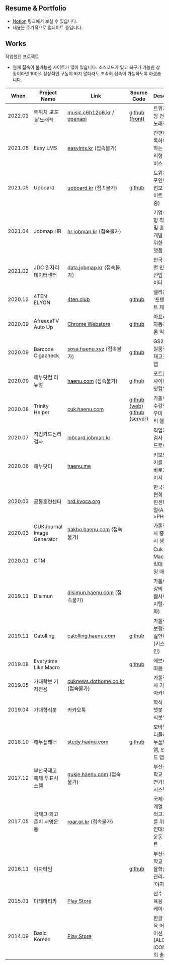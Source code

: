 ## Resume & Portfolio
- [Notion](https://dokdo2013.notion.site/f06350396b58494992e8aff01bb787e2) 링크에서 보실 수 있습니다.
- 내용은 주기적으로 업데이트 중입니다.

## Works
작업했던 프로젝트

- 현재 접속이 불가능한 사이트가 많이 있습니다. 소스코드가 있고 복구가 가능한 상황이라면 100% 정상적인 구동이 되지 않더라도 조속히 접속이 가능하도록 하겠습니다.

|When|Project Name|Link|Source Code|Description|Tech|Where|
|---|---|---|---|---|---|---|
|2022.02|트위치 _포도당_ 노래책|[music.c6h12o6.kr][music-c6h12o6] / [openapi](https://api.c6h12o6.kr/docs)|[github (front)](https://github.com/yatchacha/music.c6h12o6.kr)|트위치 포도당 컨텐츠용 노래책|React.js, Python Fastapi|개인|
|2021.08|Easy LMS|[easylms.kr][easylms] (접속불가)||간편하게 등록하여 사용하는 완전관리형 LMS 서비스|PHP CodeIgniter3|JOBMAP|
|2021.05|Upboard|[upboard.kr][upboard] (접속불가)|[github](https://github.com/dokdo2013/Twitch-Upboard)|트위치 룰렛/포인트 보상 업보 관리 사이트 (CBT 중)|PHP CodeIgniter3|개인|
|2021.04|Jobmap HR|[hr.jobmap.kr][hr] (접속불가)||기업수요맞춤형 직무분석 및 훈련과정개발 연구를 위한 설문 플랫폼|PHP CodeIgniter3|JOBMAP|
|2021.02|JDC 일자리데이터센터|[data.jobmap.kr][jdc] (접속불가)||전국 지자체별 인구,고용,산업 통계데이터 시각화|PHP CodeIgniter3, Python Flask|JOBMAP|
|2020.12|4TEN ELYON|[4ten.club][4ten]|[github](https://github.com/dokdo2013/4ten_elyon)|엘리온 클랜 '포텐' 웹사이트 제작|PHP CodeIgniter3|개인|
|2020.09|AfreecaTV Auto Up|[Chrome Webstore][afc_au]|[github](https://github.com/dokdo2013/afreecatv_auto_up)|아프리카TV 자동추천 크롬 익스텐션|Javascript|개인|
|2020.09|Barcode Cigacheck|[sosa.haenu.xyz][sosa] (접속불가)|[github](https://github.com/dokdo2013/gs25-cigacheck)|GS25 소사원룸점 담배재고조사 웹앱|PHP|개인|
|2020.09|해누닷컴 리뉴얼|[haenu.com][haenu] (접속불가)|[github](https://github.com/dokdo2013/haenu.com)|포트폴리오 사이트 '해누닷컴' 리뉴얼|HTML|개인|
|2020.08|Trinity Helper|[cuk.haenu.com][trinity_helper]|[github (web)](https://github.com/dokdo2013/trinity_helper_web) [github (server)](https://github.com/dokdo2013/trinity_helper_python)|가톨릭대학교 수강정정 도우미 '트리니티 헬퍼'|PHP, Python|개인|
|2020.07|직업카드심리검사|[jobcard.jobmap.kr][jobcard]||직업카드심리검사 웹앱, 안드로이드 앱|ASP.Net, Java(Android)|JOBMAP|
|2020.06|해누닷미|[haenu.me][haenume]||키보드 단축키를 활용한 바로가기 페이지|PHP|개인|
|2020.03|공동훈련센터|[hrd.kvoca.org][hrdkvoca]||한국직업상담협회 공동훈련센터 리뉴얼(ASP->PHP)|PHP|JOBMAP|
|2020.03|CUKJournal Image Generator|[hakbo.haenu.com][hakboimg] (접속불가)||가톨릭대학보사 홍보이미지 생성기|PHP, Python|개인|
|2020.01|CTM|||Cuk Trinity Macro (가톨릭대 수강신청 매크로)|Python|개인|
|2019.11|Disimun|[disimun.haenu.com][disimun] (접속불가)||가톨릭대학교 강의 발표용 웹사이트(디지털시대와문화)|PHP|팀프로젝트|
|2019.11|Catolling|[catolling.haenu.com](https://catolling.haenu.com)|[github][catolling]|가톨릭대학교 보행장애인 길안내 웹앱(키스톤디자인)|PHP|팀프로젝트|
|2019.08|Everytime Like Macro||[github][eta]|에브리타임 따봉 매크로|Python|개인|
|2019.05|가대학보 기자전용|[cuknews.dothome.co.kr][cuknews] (접속불가)||가톨릭대학보사 기자전용 아카이브|PHP, GNUBOARD|개인|
|2019.04|가대학식봇|카카오톡||학식 알리미 챗봇 '가대학식봇'|Javascript|개인|
|2018.10|해누플래너|[study.haenu.com][hp]|[github](https://github.com/dokdo2013/haenu-planner-v1)|모바일 스터디플래너 '해누플래너' 웹앱, 안드로이드 앱|PHP, AppInventor|개인|
|2017.12|부산국제고 축제 투표시스템|[gukje.haenu.com][gukje] (접속불가)||부산국제고등학교 축제 '복면가왕' 투표 시스템|PHP|LSU 동아리|
|2017.05|국제고·외고 존치 서명운동|[roar.or.kr][roar] (접속불가)||국제·외국어계열 특수목적고교 존치를 위한 임시 연대의 서명운동 웹사이트|PHP|개인|
|2016.11|야자타임||[github][yjtime]|부산국제고등학교 야간자율학습 통합관리시스템 '야자타임'|PHP|LSU 동아리|
|2015.01|마테마티카|[Play Store][mathematica]||산수 연습 교육용 어플리케이션|AS 3.0, Adobe Air|팀프로젝트|
|2014.09|Basic Korean|[Play Store][bk]||한글 기초교육 어플리케이션 (ALCOB e-ICON 세계대회 출품)|AS 3.0, Adobe Air|대회출품|

[haenu]: <https://haenu.com>
[4ten]: <https://4ten.haenu.com>
[trinity_helper]: <https://cuk.haenu.com>
[afc_au]: <https://chrome.google.com/webstore/detail/afreecatv-auto-up/dclegcffcilobhmapnmoekjecibgglcg?hl=ko&authuser=0>
[sosa]: <http://sosa.haenu.xyz>
[hrdkvoca]: <https://hrd.kvoca.org>
[jobcard]: <http://jobcard.jobmap.kr>
[disimun]: <https://disimun.haenu.com>
[catolling]: <https://github.com/dokdo2013/Catolling>
[hp]: <https://study.haenu.com>
[gukje]: <https://gukje.haenu.com>
[yjtime]: <https://github.com/dokdo2013/Yajatime>
[hakboimg]: <https://hakbo.haenu.com>
[cuknews]: <http://cuknews.dothome.co.kr>
[haenume]: <http://haenu.me>
[eta]: <https://github.com/dokdo2013/everytime-like-macro>
[mathematica]: <https://play.google.com/store/apps/details?id=air.sum.mathmatics>
[bk]: <https://play.google.com/store/apps/details?id=air.test01>
[roar]: <http://roar.or.kr>
[jdc]: <https://data.jobmap.kr>
[hr]: <https://hr.jobmap.kr>
[upboard]: <https://upboard.kr>
[easylms]: <https://easylms.kr>
[music-c6h12o6]: <https://music.c6h12o6.kr>
